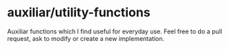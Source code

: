 # auxiliar/utility-functions
Auxiliar functions which I find useful for everyday use.
Feel free to do a pull request, ask to modify or create a new implementation.

